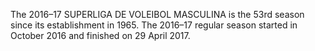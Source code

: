 The 2016–17 SUPERLIGA DE VOLEIBOL MASCULINA is the 53rd season since its establishment in 1965. The 2016–17 regular season started in October 2016 and finished on 29 April 2017.

